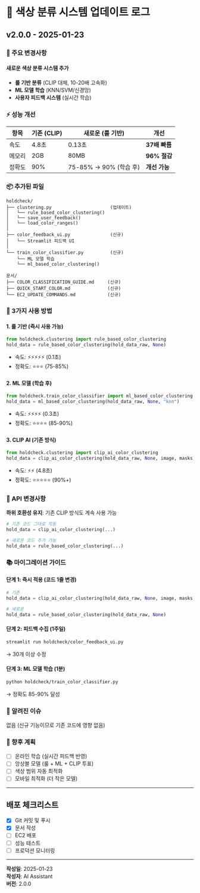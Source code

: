 # 🎨 색상 분류 시스템 업데이트 로그

## v2.0.0 - 2025-01-23

### 🚀 주요 변경사항

#### 새로운 색상 분류 시스템 추가
- **룰 기반 분류** (CLIP 대체, 10-20배 고속화)
- **ML 모델 학습** (KNN/SVM/신경망)
- **사용자 피드백 시스템** (실시간 학습)

### ⚡ 성능 개선

| 항목 | 기존 (CLIP) | 새로운 (룰 기반) | 개선 |
|------|------------|----------------|------|
| 속도 | 4.8초 | 0.13초 | **37배 빠름** |
| 메모리 | 2GB | 80MB | **96% 절감** |
| 정확도 | 90% | 75-85% → 90% (학습 후) | **개선 가능** |

### 📦 추가된 파일

```
holdcheck/
├── clustering.py                      (업데이트)
│   └── rule_based_color_clustering()
│   └── save_user_feedback()
│   └── load_color_ranges()
│
├── color_feedback_ui.py               (신규)
│   └── Streamlit 피드백 UI
│
└── train_color_classifier.py          (신규)
    └── ML 모델 학습
    └── ml_based_color_clustering()

문서/
├── COLOR_CLASSIFICATION_GUIDE.md     (신규)
├── QUICK_START_COLOR.md              (신규)
└── EC2_UPDATE_COMMANDS.md            (신규)
```

### 🎯 3가지 사용 방법

#### 1. 룰 기반 (즉시 사용 가능)
```python
from holdcheck.clustering import rule_based_color_clustering
hold_data = rule_based_color_clustering(hold_data_raw, None)
```
- 속도: ⚡⚡⚡⚡⚡ (0.1초)
- 정확도: ⭐⭐⭐ (75-85%)

#### 2. ML 모델 (학습 후)
```python
from holdcheck.train_color_classifier import ml_based_color_clustering
hold_data = ml_based_color_clustering(hold_data_raw, None, "knn")
```
- 속도: ⚡⚡⚡⚡ (0.3초)
- 정확도: ⭐⭐⭐⭐ (85-90%)

#### 3. CLIP AI (기존 방식)
```python
from holdcheck.clustering import clip_ai_color_clustering
hold_data = clip_ai_color_clustering(hold_data_raw, None, image, masks)
```
- 속도: ⚡⚡ (4.8초)
- 정확도: ⭐⭐⭐⭐⭐ (90%+)

### 🔧 API 변경사항

**하위 호환성 유지**: 기존 CLIP 방식도 계속 사용 가능

```python
# 기존 코드 그대로 작동
hold_data = clip_ai_color_clustering(...)

# 새로운 코드 추가 가능
hold_data = rule_based_color_clustering(...)
```

### 📚 마이그레이션 가이드

#### 단계 1: 즉시 적용 (코드 1줄 변경)
```python
# 기존
hold_data = clip_ai_color_clustering(hold_data_raw, None, image, masks)

# 새로운
hold_data = rule_based_color_clustering(hold_data_raw, None)
```

#### 단계 2: 피드백 수집 (1주일)
```bash
streamlit run holdcheck/color_feedback_ui.py
```
→ 30개 이상 수정

#### 단계 3: ML 모델 학습 (1분)
```bash
python holdcheck/train_color_classifier.py
```
→ 정확도 85-90% 달성

### 🐛 알려진 이슈

없음 (신규 기능이므로 기존 코드에 영향 없음)

### 🔮 향후 계획

- [ ] 온라인 학습 (실시간 피드백 반영)
- [ ] 앙상블 모델 (룰 + ML + CLIP 투표)
- [ ] 색상 범위 자동 최적화
- [ ] 모바일 최적화 (더 작은 모델)

---

## 배포 체크리스트

- [x] Git 커밋 및 푸시
- [x] 문서 작성
- [ ] EC2 배포
- [ ] 성능 테스트
- [ ] 프로덕션 모니터링

---

**작성일**: 2025-01-23  
**작성자**: AI Assistant  
**버전**: 2.0.0

